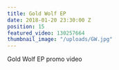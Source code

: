 ```yaml
---
title: Gold Wolf EP
date: 2018-01-20 23:30:00 Z
position: 15
featured_video: 130257664
thumbnail_image: "/uploads/GW.jpg"
---
```


Gold Wolf EP promo video
